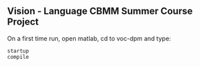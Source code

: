 Vision - Language CBMM Summer Course Project
--------

On a first time run, open matlab, cd to voc-dpm and type:

    startup
    compile

